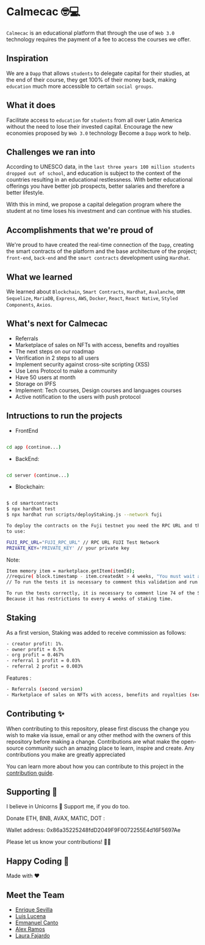 # Calmecac 🤓💻

`Calmecac` is an educational platform that through the use of `Web 3.0` technology requires the payment of a fee to access the courses we offer.

## Inspiration

We are a `Dapp` that allows `students` to delegate capital for their studies, at the end of their course, they get 100% of their money back, making `education` much more accessible to certain `social groups`.

## What it does

Facilitate access to `education` for `students` from all over Latin America without the need to lose their invested capital.
Encourage the new economies proposed by `Web 3.0` technology Become a `Dapp` work to help.

## Challenges we ran into

According to UNESCO data, in the `last three years 100 million students dropped out of school`, and education is subject to the context of the countries resulting in an educational restlessness. With better educational offerings you have better job prospects, better salaries and therefore a better lifestyle.

With this in mind, we propose a capital delegation program where the student at no time loses his investment and can continue with his studies.

## Accomplishments that we're proud of

We're proud to have created the real-time connection of the `Dapp`, creating the smart contracts of the platform and the base architecture of the project; `front-end`, `back-end` and the `smart contracts` development using `Hardhat`.

## What we learned

We learned about `Blockchain`, `Smart Contracts`, `Hardhat`, `Avalanche`, `ORM Sequelize`, `MariaDB`, `Express`, `AWS`, `Docker`, `React`, `React Native`, `Styled Components`, `Axios`.
## What's next for Calmecac

- Referrals
- Marketplace of sales on NFTs with access, benefits and royalties
- The next steps on our roadmap
- Verification in 2 steps to all users
- Implement security against cross-site  scripting (XSS)
- Use Lens Protocol to make a community 
- Have 50 users at month
- Storage on IPFS
- Implement: Tech courses, Design courses and languages courses
- Active notification to the users with push protocol

## Intructions to run the projects

- FrontEnd
```bash

cd app (continue...)

```
- BackEnd:
```bash

cd server (continue...)

```
- Blockchain:
```bash

$ cd smartcontracts
$ npx hardhat test
$ npx hardhat run scripts/deployStaking.js --network fuji

To deploy the contracts on the Fuji testnet you need the RPC URL and the Private Key of the wallet
to use:

FUJI_RPC_URL="FUJI_RPC_URL" // RPC URL FUJI Test Network
PRIVATE_KEY='PRIVATE_KEY' // your private key 
```
Note: 
```bash 
Item memory item = marketplace.getItem(itemId);
//require( block.timestamp - item.createdAt > 4 weeks, "You must wait at least 4 weeks to distribute royalties" );
// To run the tests it is necessary to comment this validation and run them

To run the tests correctly, it is necessary to comment line 74 of the StakingCumulative.sol smart contract. 
Because it has restrictions to every 4 weeks of staking time.
```
 ## Staking 

 As a first version, Staking was added to receive commission as follows:
 ```bash
 - creator profit: 1%.
 - owner profit = 0.5%
 - org profit = 0.467%
 - referral 1 profit = 0.03%
 - referral 2 profit = 0.003%
```
Features :
```bash
- Referrals (second version)
- Marketplace of sales on NFTs with access, benefits and royalties (second version)
```
## Contributing ✨

When contributing to this repository, please first discuss the change you wish to make via issue, email or any other method with the owners of this repository before making a change.
Contributions are what make the open-source community such an amazing place to learn, inspire and create. Any contributions you make are greatly appreciated

You can learn more about how you can contribute to this project in the [contribution guide](https://docs.github.com/en/communities/setting-up-your-project-for-healthy-contributions/setting-guidelines-for-repository-contributors).

## Supporting 🍺

I believe in Unicorns 🦄 Support me, if you do too.

Donate ETH, BNB, AVAX, MATIC, DOT :

Wallet address: 0x86a35225248fdD2049F9F0072255E4d16F5697Ae

Please let us know your contributions! 🙏🏻

## Happy Coding 💯

Made with ❤️

## Meet the Team

- [Enrique Sevilla](https://github.com/SxVx)
- [Luis Lucena](https://bio.link/luislucena)
- [Emmanuel Canto](https://github.com/Oblivion95)
- [Alex Ramos](https://www.linkedin.com/in/alejandro-ramos-morales-68a3b0227/)
- [Laura Fajardo](https://www.instagram.com/_lausof_/)
